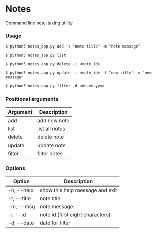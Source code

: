 # Notes
Command line note-taking utility
### Usage
```console
$ python3 notes_app.py add -t "note title" -m "note message"
```
```console
$ python3 notes_app.py list
```
```console
$ python3 notes_app.py delete -i <note_id>
```
```console
$ python3 notes_app.py update -i <note_id> -t "new title" -m "new message"
```
```console
$ python3 notes_app.py filter -d <dd.mm.yyy>
```
### Positional arguments
| Argument | Description |
|---|---|
add | add new note
list | list all notes
delete | delete note
update | update note
filter | filter notes
### Options
| Option | Description |  
|---|---|
-h, --help | show this help message and exit
-t, --title | note title
-m, --msg | note message
-i, --id | note id (first eight characters)
-d, --date | date for filter
